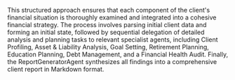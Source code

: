This structured approach ensures that each component of the client's financial situation is thoroughly examined and integrated into a cohesive financial strategy. The process involves parsing initial client data and forming an initial state, followed by sequential delegation of detailed analysis and planning tasks to relevant specialist agents, including Client Profiling, Asset & Liability Analysis, Goal Setting, Retirement Planning, Education Planning, Debt Management, and a Financial Health Audit. Finally, the ReportGeneratorAgent synthesizes all findings into a comprehensive client report in Markdown format.